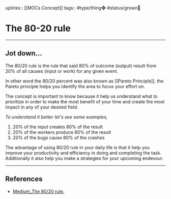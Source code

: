 uplinks:: [[MOCs Concept]]
tags:: #type/thing❖ #status/grown🌳

# The 80-20 rule
---
## Jot down...
The 80/20 rule is the rule that said 80% of outcome (output) result from 20% of all causes (input or work) for any given event.

In other word the 80/20 percent was also known as [[Pareto Principle]]. the Pareto principle helps you identify the area to focus your effort on.

The concept is important to know because it help us understand what to prioritize in order to make the most benefit of your time and create the most impact in any of your desired field.

*To understand it better let's see some examples,*
1.  20% of the input creates 80% of the result
2.  20% of the workers produce 80% of the result
3.  20% of the bugs cause 80% of the crashes

The advantage of using 80/20 rule in your daily life is that it help you improve your productivity and efficiency in doing and completing the task. Additionally it also help you make a strategies for your upcoming endevour.

---
## References
- [Medium_The 80/20 rule.](https://medium.com/axis/the-80-20-rule-5dd8535035af)